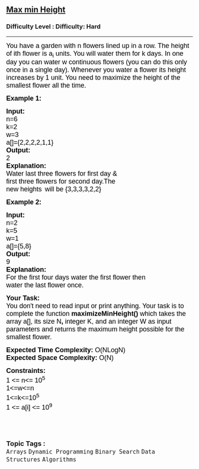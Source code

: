 <h2><a href="https://www.geeksforgeeks.org/problems/max-min-height--170647/1?page=1&difficulty=Hard&status=unsolved,attempted&sortBy=accuracy">Max min Height</a></h2><h3>Difficulty Level : Difficulty: Hard</h3><hr><div class="problems_problem_content__Xm_eO"><p><span style="font-size:13.5pt"><span style="font-family:Arial"><span style="color:#000000">You have a garden with n flowers lined up in a row. The height of ith flower is a</span></span></span><span style="font-size:13.5pt"><span style="font-family:Arial"><span style="color:#000000"><sub>i</sub></span></span></span><span style="font-size:13.5pt"><span style="font-family:Arial"><span style="color:#000000"> units. You will water them for k days. In one day you can water w continuous flowers (you can do this only once in a single day). Whenever you water a flower its height increases by 1 unit. You need to maximize the height of the smallest flower all the time.</span></span></span></p>

<p><span style="font-size:13.5pt"><span style="font-family:Arial"><span style="color:#000000"><strong>Example 1:</strong></span></span></span></p>

<pre><span style="font-size:13.5pt"><span style="font-family:Arial"><span style="color:#000000"><strong>Input:</strong></span></span></span>
<span style="font-size:13.5pt"><span style="font-family:Arial"><span style="color:#000000">n=6</span></span></span>
<span style="font-size:13.5pt"><span style="font-family:Arial"><span style="color:#000000">k=2</span></span></span>
<span style="font-size:13.5pt"><span style="font-family:Arial"><span style="color:#000000">w=3</span></span></span>
<span style="font-size:13.5pt"><span style="font-family:Arial"><span style="color:#000000">a[]={2,2,2,2,1,1}</span></span></span>
<span style="font-size:13.5pt"><span style="font-family:Arial"><span style="color:#000000"><strong>Output:</strong></span></span></span>
<span style="font-size:13.5pt"><span style="font-family:Arial"><span style="color:#000000">2</span></span></span>
<span style="font-size:13.5pt"><span style="font-family:Arial"><span style="color:#000000"><strong>Explanation:</strong></span></span></span>
<span style="color:#000000; font-family:Arial; font-size:13.5pt">Water last three flowers for first day &amp; 
first three flowers for second day.The 
new heights</span> <span style="font-size:13.5pt"><span style="font-family:Arial"><span style="color:#000000">will be {3,3,3,3,2,2}</span></span></span></pre>

<p><span style="font-size:13.5pt"><span style="font-family:Arial"><span style="color:#000000"><strong>Example 2:</strong></span></span></span></p>

<pre><span style="font-size:13.5pt"><span style="font-family:Arial"><span style="color:#000000"><strong>Input:</strong></span></span></span>
<span style="font-size:13.5pt"><span style="font-family:Arial"><span style="color:#000000">n=2</span></span></span>
<span style="font-size:13.5pt"><span style="font-family:Arial"><span style="color:#000000">k=5</span></span></span>
<span style="font-size:13.5pt"><span style="font-family:Arial"><span style="color:#000000">w=1</span></span></span>
<span style="font-size:13.5pt"><span style="font-family:Arial"><span style="color:#000000">a[]={5,8}</span></span></span>
<span style="font-size:13.5pt"><span style="font-family:Arial"><span style="color:#000000"><strong>Output:</strong></span></span></span>
<span style="font-size:13.5pt"><span style="font-family:Arial"><span style="color:#000000">9</span></span></span>
<span style="font-size:13.5pt"><span style="font-family:Arial"><span style="color:#000000"><strong>Explanation:</strong></span></span></span>
<span style="font-size:13.5pt"><span style="font-family:Arial"><span style="color:#000000">For the first four days water the first flower then</span></span></span>
<span style="font-size:13.5pt"><span style="font-family:Arial"><span style="color:#000000">water the last flower once.</span></span></span></pre>

<p><span style="font-size:13.5pt"><span style="font-family:Arial"><span style="color:#000000"><strong>Your Task:&nbsp;</strong></span></span></span><br>
<span style="font-size:13.5pt"><span style="font-family:Arial"><span style="color:#000000">You don't need to read input or print anything. Your task is to complete the function </span></span></span><span style="font-size:13.5pt"><span style="font-family:Arial"><span style="color:#000000"><strong>maximizeMinHeight()</strong></span></span></span><span style="font-size:13.5pt"><span style="font-family:Arial"><span style="color:#000000"> which takes the array a[], its size N</span></span></span><span style="font-size:13.5pt"><span style="font-family:Arial"><span style="color:#000000"><strong>, </strong></span></span></span><span style="font-size:13.5pt"><span style="font-family:Arial"><span style="color:#000000">integer K, and an integer W</span></span></span><span style="font-size:13.5pt"><span style="font-family:Arial"><span style="color:#000000"><strong> </strong></span></span></span><span style="font-size:13.5pt"><span style="font-family:Arial"><span style="color:#000000">as input parameters and returns the maximum height possible for the smallest flower.</span></span></span></p>

<p><span style="font-size:13.5pt"><span style="font-family:Arial"><span style="color:#000000"><strong>Expected Time Complexity:</strong></span></span></span><span style="font-size:13.5pt"><span style="font-family:Arial"><span style="color:#000000"> O(NLogN)</span></span></span><br>
<span style="font-size:13.5pt"><span style="font-family:Arial"><span style="color:#000000"><strong>Expected Space Complexity:</strong></span></span></span><span style="font-size:13.5pt"><span style="font-family:Arial"><span style="color:#000000"> O(N)</span></span></span></p>

<p><span style="font-size:13.5pt"><span style="font-family:Arial"><span style="color:#000000"><strong>Constraints:</strong></span></span></span><br>
<span style="font-size:18px"><span style="font-family:Arial"><span style="color:#000000">1 &lt;= n&lt;= 10<sup>5</sup></span></span></span><br>
<span style="font-size:18px"><span style="font-family:Arial"><span style="color:#000000">1&lt;=w&lt;=n</span></span></span><br>
<span style="font-size:18px"><span style="font-family:Arial"><span style="color:#000000">1&lt;=k&lt;=10<sup>5</sup></span></span></span><br>
<span style="font-size:18px"><span style="font-family:Arial"><span style="color:#000000">1 &lt;= a[i] &lt;= 10<sup>9</sup></span></span></span></p>

<p>&nbsp;</p>
</div><br><p><span style=font-size:18px><strong>Topic Tags : </strong><br><code>Arrays</code>&nbsp;<code>Dynamic Programming</code>&nbsp;<code>Binary Search</code>&nbsp;<code>Data Structures</code>&nbsp;<code>Algorithms</code>&nbsp;